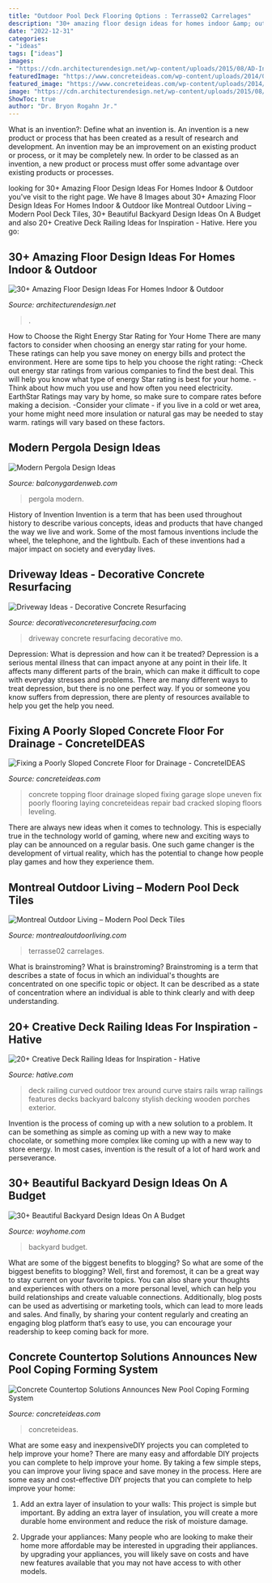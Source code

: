 ```yaml
---
title: "Outdoor Pool Deck Flooring Options : Terrasse02 Carrelages"
description: "30+ amazing floor design ideas for homes indoor &amp; outdoor"
date: "2022-12-31"
categories:
- "ideas"
tags: ["ideas"]
images:
- "https://cdn.architecturendesign.net/wp-content/uploads/2015/08/AD-Indoor-Outdoor-Floor-Design-Ideas-32.jpg"
featuredImage: "https://www.concreteideas.com/wp-content/uploads/2014/09/Pool-form-liner.png"
featured_image: "https://www.concreteideas.com/wp-content/uploads/2014/09/Pool-form-liner.png"
image: "https://cdn.architecturendesign.net/wp-content/uploads/2015/08/AD-Indoor-Outdoor-Floor-Design-Ideas-32.jpg"
ShowToc: true
author: "Dr. Bryon Rogahn Jr."
---
```



What is an invention?: Define what an invention is.
An invention is a new product or process that has been created as a result of research and development. An invention may be an improvement on an existing product or process, or it may be completely new. In order to be classed as an invention, a new product or process must offer some advantage over existing products or processes.

	

		
looking for 30+ Amazing Floor Design Ideas For Homes Indoor &amp; Outdoor you've visit to the right page. We have 8 Images about 30+ Amazing Floor Design Ideas For Homes Indoor &amp; Outdoor like Montreal Outdoor Living – Modern Pool Deck Tiles, 30+ Beautiful Backyard Design Ideas On A Budget and also 20+ Creative Deck Railing Ideas for Inspiration - Hative. Here you go:
		
    
## 30+ Amazing Floor Design Ideas For Homes Indoor &amp; Outdoor

<img loading=lazy src="https://cdn.architecturendesign.net/wp-content/uploads/2015/08/AD-Indoor-Outdoor-Floor-Design-Ideas-32.jpg" onerror="this.onerror=null;this.src='https://tse3.mm.bing.net/th?id=OIP.TL6GxW9NY5m83qN809rjvgHaLE&amp;pid=15.1';" alt="30+ Amazing Floor Design Ideas For Homes Indoor &amp; Outdoor">

_Source: architecturendesign.net_

>. 

	

How to Choose the Right Energy Star Rating for Your Home
There are many factors to consider when choosing an energy star rating for your home. These ratings can help you save money on energy bills and protect the environment. Here are some tips to help you choose the right rating:
-Check out energy star ratings from various companies to find the best deal. This will help you know what type of energy Star rating is best for your home.
-Think about how much you use and how often you need electricity. EarthStar Ratings may vary by home, so make sure to compare rates before making a decision.
-Consider your climate - if you live in a cold or wet area, your home might need more insulation or natural gas may be needed to stay warm. ratings will vary based on these factors.

    
## Modern Pergola Design Ideas

<img loading=lazy src="http://balconygardenweb.com/wp-content/uploads/2015/09/modern-pergola-ideas-17.jpg" onerror="this.onerror=null;this.src='https://tse4.mm.bing.net/th?id=OIP.5PbuD5dfHXRGjDEnp-yNfgHaI8&amp;pid=15.1';" alt="Modern Pergola Design Ideas">

_Source: balconygardenweb.com_

>pergola modern. 

	

History of Invention
Invention is a term that has been used throughout history to describe various concepts, ideas and products that have changed the way we live and work. Some of the most famous inventions include the wheel, the telephone, and the lightbulb. Each of these inventions had a major impact on society and everyday lives.

    
## Driveway Ideas - Decorative Concrete Resurfacing

<img loading=lazy src="https://www.decorativeconcreteresurfacing.com/wp-content/gallery/driveway/concrete-driveway-resurfacing-mo.jpg" onerror="this.onerror=null;this.src='https://tse3.mm.bing.net/th?id=OIP.AzAF_eLnWQaxth2rW3KRFwHaJ4&amp;pid=15.1';" alt="Driveway Ideas - Decorative Concrete Resurfacing">

_Source: decorativeconcreteresurfacing.com_

>driveway concrete resurfacing decorative mo. 

	

Depression: What is depression and how can it be treated?
Depression is a serious mental illness that can impact anyone at any point in their life. It affects many different parts of the brain, which can make it difficult to cope with everyday stresses and problems. There are many different ways to treat depression, but there is no one perfect way. If you or someone you know suffers from depression, there are plenty of resources available to help you get the help you need.

    
## Fixing A Poorly Sloped Concrete Floor For Drainage - ConcreteIDEAS

<img loading=lazy src="https://www.concreteideas.com/wp-content/uploads/2014/10/slope-wet-672x372.png" onerror="this.onerror=null;this.src='https://tse3.mm.bing.net/th?id=OIP.M_an-2d8-vC2o0E_Y0LiowHaEG&amp;pid=15.1';" alt="Fixing a Poorly Sloped Concrete Floor for Drainage - ConcreteIDEAS">

_Source: concreteideas.com_

>concrete topping floor drainage sloped fixing garage slope uneven fix poorly flooring laying concreteideas repair bad cracked sloping floors leveling. 

	

There are always new ideas when it comes to technology. This is especially true in the technology world of gaming, where new and exciting ways to play can be announced on a regular basis. One such game changer is the development of virtual reality, which has the potential to change how people play games and how they experience them.

    
## Montreal Outdoor Living – Modern Pool Deck Tiles

<img loading=lazy src="https://www.montrealoutdoorliving.com/wp-content/uploads/2013/03/Modern-Pool-Deck-Tiles-02.jpg" onerror="this.onerror=null;this.src='https://tse2.mm.bing.net/th?id=OIP.HNwp0IIIWKroov5xxp_-5QHaE8&amp;pid=15.1';" alt="Montreal Outdoor Living – Modern Pool Deck Tiles">

_Source: montrealoutdoorliving.com_

>terrasse02 carrelages. 

	

What is brainstroming?
What is brainstroming? Brainstroming is a term that describes a state of focus in which an individual's thoughts are concentrated on one specific topic or object. It can be described as a state of concentration where an individual is able to think clearly and with deep understanding.

    
## 20+ Creative Deck Railing Ideas For Inspiration - Hative

<img loading=lazy src="https://hative.com/wp-content/uploads/2015/05/deck-railing-ideas/22-deck-railing-ideas.jpg" onerror="this.onerror=null;this.src='https://tse4.mm.bing.net/th?id=OIP.XLeS9qD7Iu5BiR4D4xZltQHaJ4&amp;pid=15.1';" alt="20+ Creative Deck Railing Ideas for Inspiration - Hative">

_Source: hative.com_

>deck railing curved outdoor trex around curve stairs rails wrap railings features decks backyard balcony stylish decking wooden porches exterior. 

	

Invention is the process of coming up with a new solution to a problem. It can be something as simple as coming up with a new way to make chocolate, or something more complex like coming up with a new way to store energy. In most cases, invention is the result of a lot of hard work and perseverance.

    
## 30+ Beautiful Backyard Design Ideas On A Budget

<img loading=lazy src="http://woyhome.com/wp-content/uploads/2018/10/30-Beautiful-Backyard-Design-Ideas-On-A-Budget-13.jpg" onerror="this.onerror=null;this.src='https://tse4.mm.bing.net/th?id=OIP.gvkzSak_14K1huytJQK8sgHaFj&amp;pid=15.1';" alt="30+ Beautiful Backyard Design Ideas On A Budget">

_Source: woyhome.com_

>backyard budget. 

	

What are some of the biggest benefits to blogging?
So what are some of the biggest benefits to blogging? Well, first and foremost, it can be a great way to stay current on your favorite topics. You can also share your thoughts and experiences with others on a more personal level, which can help you build relationships and create valuable connections. Additionally, blog posts can be used as advertising or marketing tools, which can lead to more leads and sales. And finally, by sharing your content regularly and creating an engaging blog platform that’s easy to use, you can encourage your readership to keep coming back for more.

    
## Concrete Countertop Solutions Announces New Pool Coping Forming System

<img loading=lazy src="https://www.concreteideas.com/wp-content/uploads/2014/09/Pool-form-liner.png" onerror="this.onerror=null;this.src='https://tse2.mm.bing.net/th?id=OIP.p5vy_9UWlHOOI0HU12kclgHaEK&amp;pid=15.1';" alt="Concrete Countertop Solutions Announces New Pool Coping Forming System">

_Source: concreteideas.com_

>concreteideas. 

	

What are some easy and inexpensiveDIY projects you can completed to help improve your home?
There are many easy and affordable DIY projects you can complete to help improve your home. By taking a few simple steps, you can improve your living space and save money in the process. Here are some easy and cost-effective DIY projects that you can complete to help improve your home: 
1. Add an extra layer of insulation to your walls: This project is simple but important. By adding an extra layer of insulation, you will create a more durable home environment and reduce the risk of moisture damage. 

2. Upgrade your appliances: Many people who are looking to make their home more affordable may be interested in upgrading their appliances. by upgrading your appliances, you will likely save on costs and have new features available that you may not have access to with other models. 



